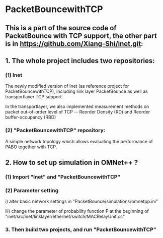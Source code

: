 # PacketBouncewithTCP

## This is a part of the source code of PacketBounce with TCP support, the other part is in https://github.com/Xiang-Shi/inet.git:

## 1. The whole project includes two repositories:
### (1) Inet 

The newly modified version of Inet (as reference project for PacketBouncewithTCP), including link layer PacketBounce as well as transportlayer TCP support.

In the transportlayer, we also implemented measurement methods on packet out-of-order level of TCP -- Reorder Density (RD) and Reorder buffer-occupancy (RBD)

 
### (2) "PacketBouncewithTCP" repository: 

A simple network topology which allows evaluating the performance of PABO together with TCP.

## 2. How to set up simulation in OMNet++ ?
###  (1) Import "Inet" and "PacketBouncewithTCP"

###  (2) Parameter setting

   i) alter basic network settings in "PacketBounce/simulations/omnetpp.ini"
  
   iii) change the parameter of probability function P at the beginning of "inet/src/inet/linklayer/ethernet/switch/MACRelayUnit.cc"

### 3. Then build two projects, and run "PacketBouncewithTCP"



